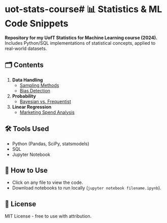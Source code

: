 # uot-stats-course# 📊 Statistics & ML Code Snippets

**Repository for my UofT Statistics for Machine Learning course (2024).**  
Includes Python/SQL implementations of statistical concepts, applied to real-world datasets.

## 🗂️ Contents
1. **Data Handling**  
    - [Sampling Methods](01_data_handling/sampling_methods.ipynb)  
    - [Bias Detection](01_data_handling/bias_detection.py)  
2. **Probability**  
    - [Bayesian vs. Frequentist](02_probability/bayesian_vs_frequentist.ipynb)  
3. **Linear Regression**  
    - [Marketing Spend Analysis](07_linear_regression/marketing_spend_analysis.ipynb)  

## 🛠️ Tools Used  
- Python (Pandas, SciPy, statsmodels)  
- SQL  
- Jupyter Notebook  

## 🙋 How to Use  
- Click on any file to view the code.  
- Download notebooks to run locally (`jupyter notebook filename.ipynb`).  

## 📜 License  
MIT License - free to use with attribution.
